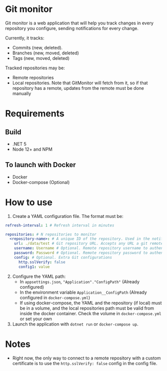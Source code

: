 # Git monitor

Git monitor is a web application that will help you track changes in every repository you configure, sending notifications for every change.

Currently, it tracks:
- Commits (new, deleted). 
- Branches (new, moved, deleted)
- Tags (new, moved, deleted)

Tracked repositories may be:
- Remote repositories
- Local repositories. Note that GitMonitor will fetch from it, so if that repository has a remote, updates from the remote must be done manually

# Requirements

## Build

- .NET 5
- Node 12+ and NPM

## To launch with Docker
- Docker
- Docker-compose (Optional)

# How to use

1. Create a YAML configuration file. The format must be:
```YAML
refresh-interval: 1 # Refresh interval in minutes

repositories: # N repositories to monitor
  <repository-name>: # A unique ID of the repository. Used in the notifications
    url: ./data/test # Git repository URL. Accepts any URL a git remote accepts
    username: Username # Optional. Remote repository username to authenticate
    password: Password # Optional. Remote repository password to authenticate
    config: # Optional. Extra Git configurations
      http.sslVerify: false
      config1: value 
```
2. Configure the YAML path:
   - In `appsettings.json`, `"Application"."ConfigPath"` (Already configured)
   - In the environment variable `Application__ConfigPath` (Already configured in `docker-compose.yml`)
   - If using docker-compose, the YAML and the repository (if local) must be in a volume, and the local repositories path must be valid from inside the docker container. Check the volume in `docker-compose.yml` or set your own
3. Launch the application with `dotnet run` or `docker-compose up`.

# Notes
- Right now, the only way to connect to a remote repository with a custom certificate is to use the `http.sslVerify: false` config in the config file.